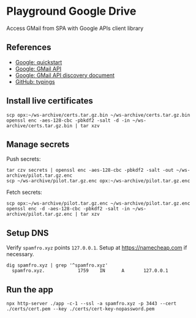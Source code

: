 # Playground Google Drive 

Access GMail from SPA with Google APIs client library

## References
- [Google: quickstart](https://developers.google.com/gmail/api/quickstart/js)
- [Google: GMail API](https://developers.google.com/gmail/api/reference/rest)
- [Google: GMail API discovery document](https://gmail.googleapis.com/$discovery/rest?version=v1)
- [GitHub: typings](https://github.com/DefinitelyTyped/DefinitelyTyped/tree/master/types/gapi)

## Install live certificates
```
scp opx:~/ws-archive/certs.tar.gz.bin ~/ws-archive/certs.tar.gz.bin
openssl enc -aes-128-cbc -pbkdf2 -salt -d -in ~/ws-archive/certs.tar.gz.bin | tar xzv
```

## Manage secrets
Push secrets:
```
tar czv secrets | openssl enc -aes-128-cbc -pbkdf2 -salt -out ~/ws-archive/pilot.tar.gz.enc
scp ~/ws-archive/pilot.tar.gz.enc opx:~/ws-archive/pilot.tar.gz.enc
```
Fetch secrets:
```
scp opx:~/ws-archive/pilot.tar.gz.enc ~/ws-archive/pilot.tar.gz.enc
openssl enc -d -aes-128-cbc -pbkdf2 -salt -in ~/ws-archive/pilot.tar.gz.enc | tar xzv
```

## Setup DNS
Verify `spamfro.xyz` points `127.0.0.1`. Setup at https://namecheap.com if necessary.
```
dig spamfro.xyz | grep '^spamfro.xyz'
  spamfro.xyz.            1759    IN      A       127.0.0.1
```

## Run the app
```
npx http-server ./app -c-1 --ssl -a spamfro.xyz -p 3443 --cert ./certs/cert.pem --key ./certs/cert-key-nopassword.pem
```
